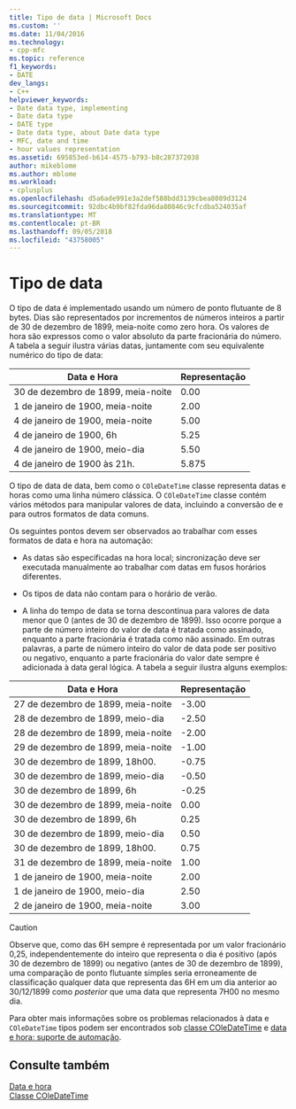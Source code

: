 ```yaml
---
title: Tipo de data | Microsoft Docs
ms.custom: ''
ms.date: 11/04/2016
ms.technology:
- cpp-mfc
ms.topic: reference
f1_keywords:
- DATE
dev_langs:
- C++
helpviewer_keywords:
- Date data type, implementing
- Date data type
- DATE type
- Date data type, about Date data type
- MFC, date and time
- hour values representation
ms.assetid: 695853ed-b614-4575-b793-b8c287372038
author: mikeblome
ms.author: mblome
ms.workload:
- cplusplus
ms.openlocfilehash: d5a6ade991e3a2def588bdd3139cbea8089d3124
ms.sourcegitcommit: 92dbc4b9bf82fda96da80846c9cfcdba524035af
ms.translationtype: MT
ms.contentlocale: pt-BR
ms.lasthandoff: 09/05/2018
ms.locfileid: "43758005"
---
```

# <a name="date-type"></a>Tipo de data

O tipo de data é implementado usando um número de ponto flutuante de 8 bytes. Dias são representados por incrementos de números inteiros a partir de 30 de dezembro de 1899, meia-noite como zero hora. Os valores de hora são expressos como o valor absoluto da parte fracionária do número. A tabela a seguir ilustra várias datas, juntamente com seu equivalente numérico do tipo de data:

|Data e Hora|Representação|
|-------------------|--------------------|
|30 de dezembro de 1899, meia-noite|0.00|
|1 de janeiro de 1900, meia-noite|2.00|
|4 de janeiro de 1900, meia-noite|5.00|
|4 de janeiro de 1900, 6h|5.25|
|4 de janeiro de 1900, meio-dia|5.50|
|4 de janeiro de 1900 às 21h.|5.875|

O tipo de data de data, bem como o `COleDateTime` classe representa datas e horas como uma linha número clássica. O `COleDateTime` classe contém vários métodos para manipular valores de data, incluindo a conversão de e para outros formatos de data comuns.

Os seguintes pontos devem ser observados ao trabalhar com esses formatos de data e hora na automação:

- As datas são especificadas na hora local; sincronização deve ser executada manualmente ao trabalhar com datas em fusos horários diferentes.

- Os tipos de data não contam para o horário de verão.

- A linha do tempo de data se torna descontínua para valores de data menor que 0 (antes de 30 de dezembro de 1899). Isso ocorre porque a parte de número inteiro do valor de data é tratada como assinado, enquanto a parte fracionária é tratada como não assinado. Em outras palavras, a parte de número inteiro do valor de data pode ser positivo ou negativo, enquanto a parte fracionária do valor date sempre é adicionada à data geral lógica. A tabela a seguir ilustra alguns exemplos:

|Data e Hora|Representação|
|-------------------|--------------------|
|27 de dezembro de 1899, meia-noite|-3.00|
|28 de dezembro de 1899, meio-dia|-2.50|
|28 de dezembro de 1899, meia-noite|-2.00|
|29 de dezembro de 1899, meia-noite|-1.00|
|30 de dezembro de 1899, 18h00.|-0.75|
|30 de dezembro de 1899, meio-dia|-0.50|
|30 de dezembro de 1899, 6h|-0.25|
|30 de dezembro de 1899, meia-noite|0.00|
|30 de dezembro de 1899, 6h|0.25|
|30 de dezembro de 1899, meio-dia|0.50|
|30 de dezembro de 1899, 18h00.|0.75|
|31 de dezembro de 1899, meia-noite|1.00|
|1 de janeiro de 1900, meia-noite|2.00|
|1 de janeiro de 1900, meio-dia|2.50|
|2 de janeiro de 1900, meia-noite|3.00|

> [!CAUTION]
>  Observe que, como das 6H sempre é representada por um valor fracionário 0,25, independentemente do inteiro que representa o dia é positivo (após 30 de dezembro de 1899) ou negativo (antes de 30 de dezembro de 1899), uma comparação de ponto flutuante simples seria erroneamente de classificação qualquer data que representa das 6H em um dia anterior ao 30/12/1899 como *posterior* que uma data que representa 7H00 no mesmo dia.

Para obter mais informações sobre os problemas relacionados à data e `COleDateTime` tipos podem ser encontrados sob [classe COleDateTime](../atl-mfc-shared/reference/coledatetime-class.md) e [data e hora: suporte de automação](../atl-mfc-shared/date-and-time-automation-support.md).

## <a name="see-also"></a>Consulte também

[Data e hora](../atl-mfc-shared/date-and-time.md)   
[Classe COleDateTime](../atl-mfc-shared/reference/coledatetime-class.md)

